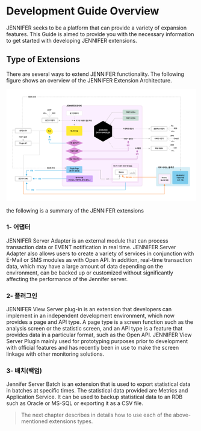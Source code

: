 # Development Guide Overview

JENNIFER seeks to be a platform that can provide a variety of expansion features.
This Guide is aimed to provide you with the necessary information to get started with developing JENNIFER extensions.

## Type of Extensions
There are several ways to extend JENNIFER functionality.
The following figure shows an overview of the JENNIFER Extension Architecture.

![Image](../assets/img/infographic_ko.png)

 the following is a summary of the JENNIFER extensions

### 1- 어댑터
JENNIFER Server Adapter is an external module that can process transaction data or EVENT notification in real time. JENNIFER Server Adapter also allows users to create a variety of services in conjunction with E-Mail or SMS modules as with Open API. In addition, real-time transaction data, which may have a large amount of data depending on the environment, can be backed up or customized without significantly affecting the performance of the Jennifer server.


### 2- 플러그인
JENNIFER View Server plug-in is an extension that developers can implement in an independent development environment, which now provides a page and API type. A page type is a screen function such as the analysis screen or the statistic screen, and an API type is a feature that provides data in a particular format, such as the Open API. JENNIFER View Server Plugin mainly used for prototyping purposes prior to development with official features and has recently been in use to make the screen linkage with other monitoring solutions.


### 3- 배치(백업)
Jennifer Server Batch is an extension that is used to export statistical data in batches at specific times. The statistical data provided are Metrics and Application Service. It can be used to backup statistical data to an RDB such as Oracle or MS-SQL or exporting it as a CSV file.

> The next chapter describes in details how to use each of the above-mentioned extensions types.